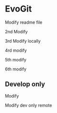 # EvoGit

Modify readme file

2nd Modify

3rd Modify locally

4rd modify

5th modify

6th modify

## Develop only

Modify

Modify dev only remote
